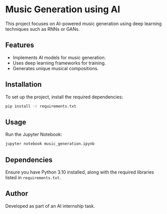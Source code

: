 # Music Generation using AI

This project focuses on AI-powered music generation using deep learning techniques such as RNNs or GANs.

## Features
- Implements AI models for music generation.
- Uses deep learning frameworks for training.
- Generates unique musical compositions.

## Installation
To set up the project, install the required dependencies:

```bash
pip install -r requirements.txt
```

## Usage
Run the Jupyter Notebook:

```bash
jupyter notebook music_generation.ipynb
```

## Dependencies
Ensure you have Python 3.10 installed, along with the required libraries listed in `requirements.txt`.

## Author
Developed as part of an AI internship task.
